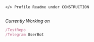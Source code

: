 ```Python3
</> Profile Readme under CONSTRUCTION
```
##
_Currently Working on_ 
```JavaScript 
/TestRepo
/Telegram UserBot
```
